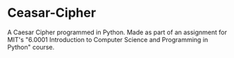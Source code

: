 # Ceasar-Cipher
A Caesar Cipher programmed in Python. Made as part of an assignment for MIT's "6.0001 Introduction to Computer Science and Programming in Python" course.
